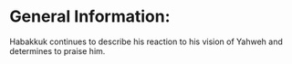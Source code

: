 # General Information:

Habakkuk continues to describe his reaction to his vision of Yahweh and determines to praise him.